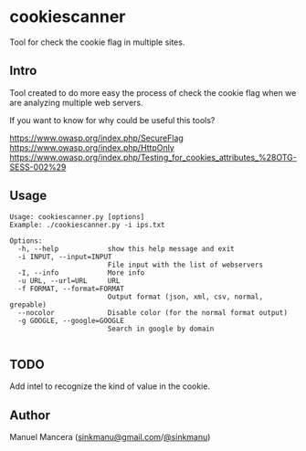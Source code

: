 cookiescanner
=========

Tool for check the cookie flag in multiple sites.


Intro
-----

Tool created to do more easy the process of check the cookie flag when we are analyzing multiple web servers.

If you want to know for why could be useful this tools?

https://www.owasp.org/index.php/SecureFlag <br>
https://www.owasp.org/index.php/HttpOnly <br>
https://www.owasp.org/index.php/Testing_for_cookies_attributes_%28OTG-SESS-002%29 <br>


Usage
-----


```
Usage: cookiescanner.py [options] 
Example: ./cookiescanner.py -i ips.txt

Options:
  -h, --help            show this help message and exit
  -i INPUT, --input=INPUT
                        File input with the list of webservers
  -I, --info            More info
  -u URL, --url=URL     URL
  -f FORMAT, --format=FORMAT
                        Output format (json, xml, csv, normal, grepable)
  --nocolor             Disable color (for the normal format output)
  -g GOOGLE, --google=GOOGLE
                        Search in google by domain


```

TODO
------

Add intel to recognize the kind of value in the cookie.

Author
------

Manuel Mancera (sinkmanu@gmail.com/[@sinkmanu](https://twitter.com/sinkmanu))<br />


